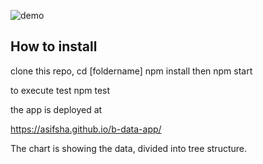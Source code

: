 ![demo](https://raw.githubusercontent.com/asifsha/b-data-app/master/demo/demo.gif)

## How to install
clone this repo, cd [foldername] npm install then npm start

to execute test
npm test

the app is deployed at

https://asifsha.github.io/b-data-app/

The chart is showing the data, divided into tree structure.

